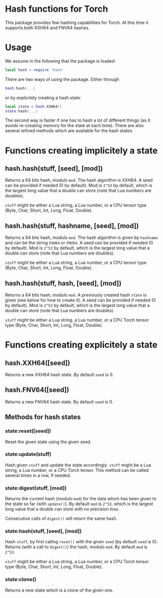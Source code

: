 Hash functions for Torch
========================

This package provides few hashing capabilities for Torch. At this time it supports both XXH64 and FNV64 hashes.

# Usage

We assume in the following that the package is loaded:
```lua
local hash = require 'hash'
```

There are two ways of using the package. Either through
```lua
hash.hash(...)
```
or by explicitely creating a hash state:
```lua
local state = hash.XXH64()
state:hash(...)
```

The second way is faster if one has to hash a lot of different things (as it avoids re-creating memory for the state at each time).
There are also several refined methods which are available for the hash states.

# Functions creating implicitely a state

## hash.hash(stuff, [seed], [mod])

Returns a 64 bits hash, modulo `mod`. The hash algorithm is XXH64. A seed can be provided if needed (0 by default). Mod is `2^53` by default,
which is the largest long value that a double can store (note that Lua numbers are doubles).

`stuff` might be either a Lua string, a Lua number, or a CPU tensor type (Byte, Char, Short, Int, Long, Float, Double).

## hash.hash(stuff, hashname, [seed], [mod])

Returns a 64 bits hash, modulo `mod`. The hash algorithm is given by `hashname` and can be the string `XXH64` or `FNV64`. A seed can be provided if needed (0 by default). Mod is `2^53` by default,
which is the largest long value that a double can store (note that Lua numbers are doubles).

`stuff` might be either a Lua string, a Lua number, or a CPU tensor type (Byte, Char, Short, Int, Long, Float, Double).

## hash.hash(stuff, hash, [seed], [mod])

Returns a 64 bits hash, modulo `mod`. A previously created hash `state` is given (see below for how to create it). A seed can be provided if needed (0 by default). Mod is `2^53` by default,
which is the largest long value that a double can store (note that Lua numbers are doubles).

`stuff` might be either a Lua string, a Lua number, or a CPU Torch tensor type (Byte, Char, Short, Int, Long, Float, Double).

# Functions creating explicitely a state

## hash.XXH64([seed])

Returns a new XXH64 hash state. By default `seed` is 0.

## hash.FNV64([seed])

Returns a new FNV64 hash state. By default `seed` is 0.

## Methods for hash states

### state:reset([seed])

Reset the given state using the given seed.

### state:update(stuff)

Hash given `stuff` and update the state accordingly. `stuff` might be a Lua string, a Lua number, or a CPU Torch tensor.
This method can be called several times in a row, if needed.

### state:digest(stuff, [mod])

Returns the current hash (modulo `mod`) for the data which has been given to the state so far (with `update()`). By default `mod` is `2^53`, which
is the largest long value that a double can store with no precision loss.

Consecutive calls of `digest()` will return the same hash.

### state:hash(stuff, [seed], [mod])

Hash `stuff`, by first calling `reset()` with the given `seed` (by default `seed` is 0). Returns (with a call to `digest()`)
the hash, modulo `mod`. By default `mod` is `2^53`.

`stuff` might be either a Lua string, a Lua number, or a CPU Torch tensor type (Byte, Char, Short, Int, Long, Float, Double).

### state:clone()

Returns a new state which is a clone of the given one.
